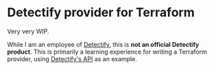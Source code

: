 # Detectify provider for Terraform

Very very WIP.

While I am an employee of [Detectify], this is **not an official Detectify product**. This is primarily a learning experience for writing a Terraform provider, using [Detectify's API][dtfyapi] as an example.

[Detectify]:https://detectify.com/
[dtfyapi]:https://developer.detectify.com/
